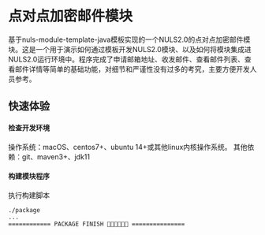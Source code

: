 # 点对点加密邮件模块
基于nuls-module-template-java模板实现的一个NULS2.0的点对点加密邮件模块。这是一个用于演示如何通过模板开发NULS2.0模块、以及如何将模块集成进NULS2.0运行环境中。程序完成了申请邮箱地址、收发邮件、查看邮件列表、查看邮件详情等简单的基础功能，对细节和严谨性没有过多的考究，主要方便开发人员参考。
## 快速体验
#### 检查开发环境
操作系统：macOS、centos7+、ubuntu 14+或其他linux内核操作系统。
其他依赖：git、maven3+、jdk11
#### 构建模块程序
执行构建脚本

```
./package
...
============ PACKAGE FINISH 🍺🍺🍺🎉🎉🎉 ===============
```
#### 
